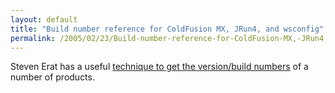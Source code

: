 ```yaml
---
layout: default
title: "Build number reference for ColdFusion MX, JRun4, and wsconfig"
permalink: /2005/02/23/Build-number-reference-for-ColdFusion-MX,-JRun4,-and-wsconfig/
---
```


Steven Erat has a useful <a href="http://www.talkingtree.com/blog/index.cfm?mode=entry&amp;entry=2291DBF8-45A6-2844-7A0F9E9DF3C213B6" target="_blank">technique to get the version/build numbers</a> of a number of products.<br/>